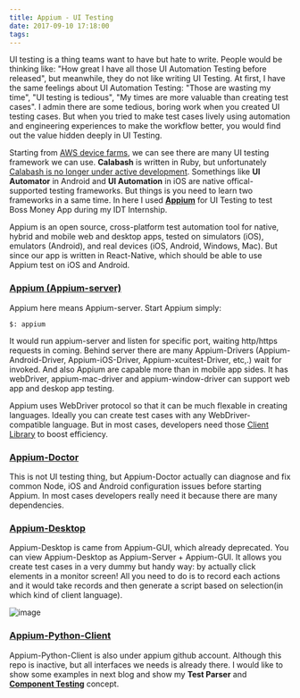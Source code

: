 ```yaml
---
title: Appium - UI Testing
date: 2017-09-10 17:18:00
tags:
---
```


UI testing is a thing teams want to have but hate to write. People would be thinking like: "How great I have all those UI Automation Testing before released", but meanwhile, they do not like writing UI Testing. At first, I have the same feelings about UI Automation Testing: "Those are wasting my time", "UI testing is tedious", "My times are more valuable than creating test cases". I admin there are some tedious, boring work when you created UI testing cases. But when you tried to make test cases lively using automation and engineering experiences to make the workflow better, you would find out the value hidden deeply in UI Testing.

Starting from [AWS device farms](https://docs.aws.amazon.com/devicefarm/latest/developerguide/welcome.html), we can see there are many UI testing framework we can use. **Calabash** is written in Ruby, but unfortunately [Calabash is no longer under active development](https://developer.xamarin.com/guides/testcloud/calabash/introduction-to-calabash/#Overview). Somethings like **UI Automator** in Android and **UI Automation** in iOS are native offical-supported testing frameworks. But things is you need to learn two frameworks in a same time. In here I used [**Appium**](http://appium.io/) for UI Testing to test Boss Money App during my IDT Internship.

Appium is an open source, cross-platform test automation tool for native, hybrid and mobile web and desktop apps, tested on simulators (iOS), emulators (Android), and real devices (iOS, Android, Windows, Mac). But since our app is written in React-Native, which should be able to use Appium test on iOS and Android.

### [Appium (Appium-server)](https://github.com/appium/appium)

Appium here means Appium-server. Start Appium simply:

<pre><code>$: appium </code></pre>

It would run appium-server and listen for specific port, waiting http/https requests in coming. Behind server there are many Appium-Drivers (Appium-Android-Driver, Appium-iOS-Driver, Appium-xcuitest-Driver, etc,.) wait for invoked. And also Appium are capable more than in mobile app sides. It has webDriver, appium-mac-driver and appium-window-driver can support web app and deskop app testing.

Appium uses WebDriver protocol so that it can be much flexable in creating languages. Ideally you can create test cases with any WebDriver-compatible language. But in most cases, developers need those [Client Library](http://appium.io/downloads.html) to boost efficiency.


### [Appium-Doctor](https://github.com/appium/appium-doctor)

This is not UI testing thing, but Appium-Doctor actually can diagnose and fix common Node, iOS and Android configuration issues before starting Appium. In most cases developers really need it because there are many dependencies.

### [Appium-Desktop](https://github.com/appium/appium-desktop)
Appium-Desktop is came from Appium-GUI, which already deprecated. You can view Appium-Desktop as Appium-Server + Appium-GUI. It allows you create test cases in a very dummy but handy way: by actually click elements in a monitor screen! All you need to do is to record each actions and it would take records and then generate a script based on selection(in which kind of client language).

![image](https://github.com/appium/appium-desktop/raw/master/docs/images/screen-inspector.png)

### [Appium-Python-Client](https://github.com/appium/python-client)
Appium-Python-Client is also under appium github account. Although this repo is inactive, but all interfaces we needs is already there. I would like to show some examples in next blog and show my **Test Parser** and [**Component Testing**](https://www.google.com/search?newwindow=1&q=Component+Testing&spell=1&sa=X&ved=0ahUKEwjd7JrE3pvWAhWj14MKHYRWCJ8QvwUIJCgA&biw=1680&bih=926) concept.